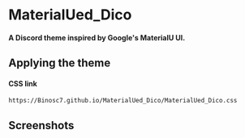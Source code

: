 # MaterialUed_Dico
#### A Discord theme inspired by Google's MaterialU UI.

## Applying the theme
#### CSS link
```
https://Binosc7.github.io/MaterialUed_Dico/MaterialUed_Dico.css
```

## Screenshots
